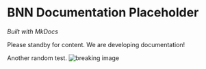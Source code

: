 # BNN Documentation Placeholder

*Built with MkDocs*

Please standby for content. We are developing documentation!

Another random test.
![breaking image](bereakingimage.png)